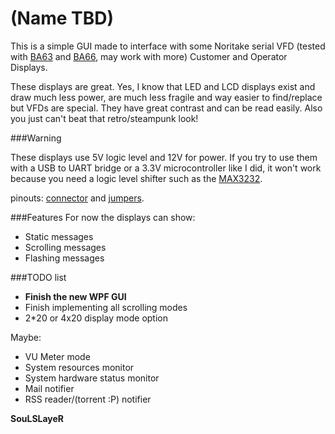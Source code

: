 # (Name TBD)

This is a simple GUI made to interface with some Noritake serial VFD (tested with [BA63] and [BA66], may work with more)  Customer and Operator Displays.

These displays are great.
Yes, I know that LED and LCD displays exist and draw much less power, are much less fragile and way easier to find/replace but VFDs are special. They have great contrast and can be read easily.
Also you just can't beat that retro/steampunk look!

###Warning

These displays use 5V logic level and 12V for power.
If you try to use them with a USB to UART bridge or a 3.3V microcontroller like I did, it won't work because you need a logic level shifter such as the [MAX3232].

pinouts: [connector] and [jumpers].

###Features
For now the displays can show:

* Static messages
* Scrolling messages 
* Flashing messages

###TODO list

* **Finish the new WPF GUI**
* Finish implementing all scrolling modes
* 2*20 or 4x20 display mode option

Maybe:
* VU Meter mode
* System resources monitor
* System hardware status monitor
* Mail notifier
* RSS reader/(torrent :P) notifier


[BA63]:http://www.wincor-nixdorf.com/internet/site_EN/EN/Products/Hardware/Retail/Peripherals/CustomOperDisplays/BA63/ba63_node.html
[BA66]:http://www.wincor-nixdorf.com/internet/site_EN/EN/Products/Hardware/Retail/Peripherals/CustomOperDisplays/BA66/ba66_node.html
[MAX3232]:http://pdfserv.maximintegrated.com/en/ds/MAX3222-MAX3241.pdf
[connector]:https://i.imgur.com/nl01DJ9.jpg
[jumpers]:https://i.imgur.com/zyeyIpC.jpg


**SouLSLayeR**
